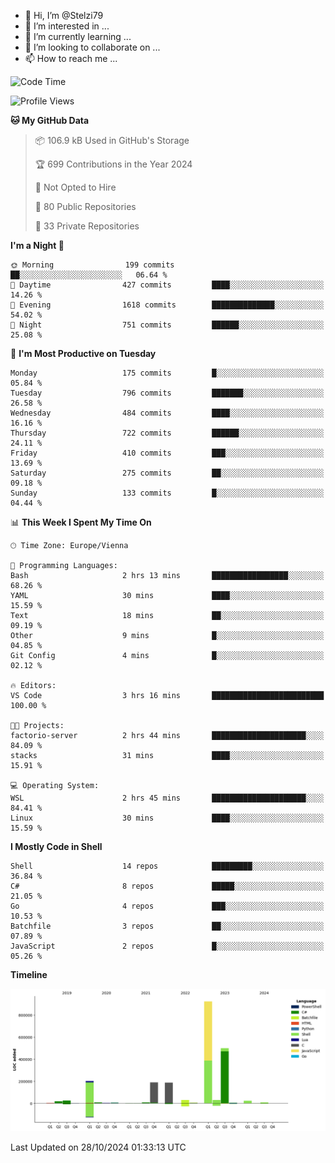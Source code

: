 - 👋 Hi, I’m @Stelzi79
- 👀 I’m interested in ...
- 🌱 I’m currently learning ...
- 💞️ I’m looking to collaborate on ...
- 📫 How to reach me ...

<!--START_SECTION:waka-->
![Code Time](http://img.shields.io/badge/Code%20Time-1%2C098%20hrs%2017%20mins-blue)

![Profile Views](http://img.shields.io/badge/Profile%20Views-0-blue)

**🐱 My GitHub Data** 

> 📦 106.9 kB Used in GitHub's Storage 
 > 
> 🏆 699 Contributions in the Year 2024
 > 
> 🚫 Not Opted to Hire
 > 
> 📜 80 Public Repositories 
 > 
> 🔑 33 Private Repositories 
 > 
**I'm a Night 🦉** 

```text
🌞 Morning                199 commits         ██░░░░░░░░░░░░░░░░░░░░░░░   06.64 % 
🌆 Daytime                427 commits         ████░░░░░░░░░░░░░░░░░░░░░   14.26 % 
🌃 Evening                1618 commits        ██████████████░░░░░░░░░░░   54.02 % 
🌙 Night                  751 commits         ██████░░░░░░░░░░░░░░░░░░░   25.08 % 
```
📅 **I'm Most Productive on Tuesday** 

```text
Monday                   175 commits         █░░░░░░░░░░░░░░░░░░░░░░░░   05.84 % 
Tuesday                  796 commits         ███████░░░░░░░░░░░░░░░░░░   26.58 % 
Wednesday                484 commits         ████░░░░░░░░░░░░░░░░░░░░░   16.16 % 
Thursday                 722 commits         ██████░░░░░░░░░░░░░░░░░░░   24.11 % 
Friday                   410 commits         ███░░░░░░░░░░░░░░░░░░░░░░   13.69 % 
Saturday                 275 commits         ██░░░░░░░░░░░░░░░░░░░░░░░   09.18 % 
Sunday                   133 commits         █░░░░░░░░░░░░░░░░░░░░░░░░   04.44 % 
```


📊 **This Week I Spent My Time On** 

```text
🕑︎ Time Zone: Europe/Vienna

💬 Programming Languages: 
Bash                     2 hrs 13 mins       █████████████████░░░░░░░░   68.26 % 
YAML                     30 mins             ████░░░░░░░░░░░░░░░░░░░░░   15.59 % 
Text                     18 mins             ██░░░░░░░░░░░░░░░░░░░░░░░   09.19 % 
Other                    9 mins              █░░░░░░░░░░░░░░░░░░░░░░░░   04.85 % 
Git Config               4 mins              █░░░░░░░░░░░░░░░░░░░░░░░░   02.12 % 

🔥 Editors: 
VS Code                  3 hrs 16 mins       █████████████████████████   100.00 % 

🐱‍💻 Projects: 
factorio-server          2 hrs 44 mins       █████████████████████░░░░   84.09 % 
stacks                   31 mins             ████░░░░░░░░░░░░░░░░░░░░░   15.91 % 

💻 Operating System: 
WSL                      2 hrs 45 mins       █████████████████████░░░░   84.41 % 
Linux                    30 mins             ████░░░░░░░░░░░░░░░░░░░░░   15.59 % 
```

**I Mostly Code in Shell** 

```text
Shell                    14 repos            █████████░░░░░░░░░░░░░░░░   36.84 % 
C#                       8 repos             █████░░░░░░░░░░░░░░░░░░░░   21.05 % 
Go                       4 repos             ███░░░░░░░░░░░░░░░░░░░░░░   10.53 % 
Batchfile                3 repos             ██░░░░░░░░░░░░░░░░░░░░░░░   07.89 % 
JavaScript               2 repos             █░░░░░░░░░░░░░░░░░░░░░░░░   05.26 % 
```



**Timeline**

![Lines of Code chart](https://raw.githubusercontent.com/Stelzi79/Stelzi79/main/assets/bar_graph.png)


 Last Updated on 28/10/2024 01:33:13 UTC
<!--END_SECTION:waka-->

<!---
Stelzi79/Stelzi79 is a ✨ special ✨ repository because its `README.md` (this file) appears on your GitHub profile.
You can click the Preview link to take a look at your changes.
--->
